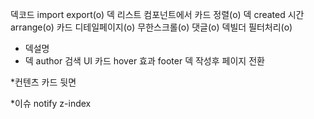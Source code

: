 덱코드 import export(o)
덱 리스트 컴포넌트에서 카드 정렬(o)
덱 created 시간 arrange(o)
카드 디테일페이지(o)
무한스크롤(o)
댓글(o)
덱빌더 필터처리(o)

- 덱설명
- 덱 author
검색 UI
카드 hover 효과
footer
덱 작성후 페이지 전환

*컨텐츠
카드 뒷면

*이슈
notify z-index